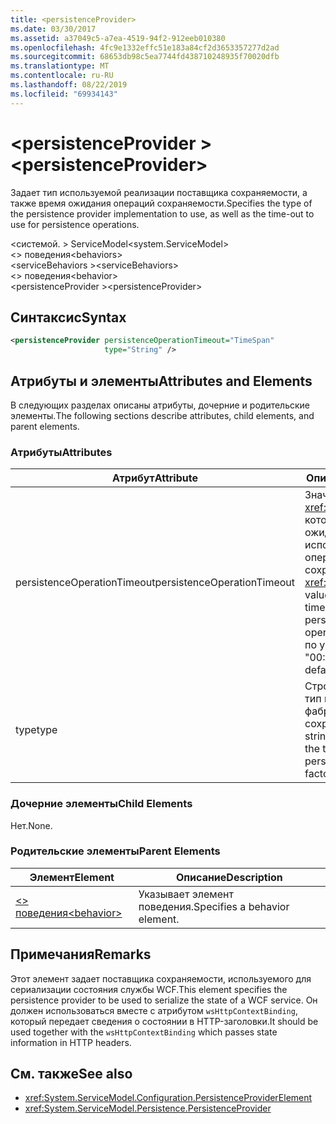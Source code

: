 ```yaml
---
title: <persistenceProvider>
ms.date: 03/30/2017
ms.assetid: a37049c5-a7ea-4519-94f2-912eeb010380
ms.openlocfilehash: 4fc9e1332effc51e183a84cf2d3653357277d2ad
ms.sourcegitcommit: 68653db98c5ea7744fd438710248935f70020dfb
ms.translationtype: MT
ms.contentlocale: ru-RU
ms.lasthandoff: 08/22/2019
ms.locfileid: "69934143"
---
```

# <a name="persistenceprovider"></a><span data-ttu-id="08da5-101">\<persistenceProvider ></span><span class="sxs-lookup"><span data-stu-id="08da5-101">\<persistenceProvider></span></span>
<span data-ttu-id="08da5-102">Задает тип используемой реализации поставщика сохраняемости, а также время ожидания операций сохраняемости.</span><span class="sxs-lookup"><span data-stu-id="08da5-102">Specifies the type of the persistence provider implementation to use, as well as the time-out to use for persistence operations.</span></span>  
  
 <span data-ttu-id="08da5-103">\<системой. > ServiceModel</span><span class="sxs-lookup"><span data-stu-id="08da5-103">\<system.ServiceModel></span></span>  
<span data-ttu-id="08da5-104">\<> поведения</span><span class="sxs-lookup"><span data-stu-id="08da5-104">\<behaviors></span></span>  
<span data-ttu-id="08da5-105">\<serviceBehaviors ></span><span class="sxs-lookup"><span data-stu-id="08da5-105">\<serviceBehaviors></span></span>  
<span data-ttu-id="08da5-106">\<> поведения</span><span class="sxs-lookup"><span data-stu-id="08da5-106">\<behavior></span></span>  
<span data-ttu-id="08da5-107">\<persistenceProvider ></span><span class="sxs-lookup"><span data-stu-id="08da5-107">\<persistenceProvider></span></span>  
  
## <a name="syntax"></a><span data-ttu-id="08da5-108">Синтаксис</span><span class="sxs-lookup"><span data-stu-id="08da5-108">Syntax</span></span>  
  
```xml  
<persistenceProvider persistenceOperationTimeout="TimeSpan"
                     type="String" />
```  
  
## <a name="attributes-and-elements"></a><span data-ttu-id="08da5-109">Атрибуты и элементы</span><span class="sxs-lookup"><span data-stu-id="08da5-109">Attributes and Elements</span></span>  
 <span data-ttu-id="08da5-110">В следующих разделах описаны атрибуты, дочерние и родительские элементы.</span><span class="sxs-lookup"><span data-stu-id="08da5-110">The following sections describe attributes, child elements, and parent elements.</span></span>  
  
### <a name="attributes"></a><span data-ttu-id="08da5-111">Атрибуты</span><span class="sxs-lookup"><span data-stu-id="08da5-111">Attributes</span></span>  
  
|<span data-ttu-id="08da5-112">Атрибут</span><span class="sxs-lookup"><span data-stu-id="08da5-112">Attribute</span></span>|<span data-ttu-id="08da5-113">Описание</span><span class="sxs-lookup"><span data-stu-id="08da5-113">Description</span></span>|  
|---------------|-----------------|  
|<span data-ttu-id="08da5-114">persistenceOperationTimeout</span><span class="sxs-lookup"><span data-stu-id="08da5-114">persistenceOperationTimeout</span></span>|<span data-ttu-id="08da5-115">Значение <xref:System.TimeSpan>, которое задает время ожидания, используемое для операций сохраняемости.</span><span class="sxs-lookup"><span data-stu-id="08da5-115">A <xref:System.TimeSpan> value that specifies the time-out used for persistence operations.</span></span> <span data-ttu-id="08da5-116">Значение по умолчанию — "00:00:30".</span><span class="sxs-lookup"><span data-stu-id="08da5-116">The default is "00:00:30".</span></span>|  
|<span data-ttu-id="08da5-117">type</span><span class="sxs-lookup"><span data-stu-id="08da5-117">type</span></span>|<span data-ttu-id="08da5-118">Строка, указывающая тип используемой фабрики поставщика сохраняемости.</span><span class="sxs-lookup"><span data-stu-id="08da5-118">A string that specifies the type of the persistence provider factory to use.</span></span>|  
  
### <a name="child-elements"></a><span data-ttu-id="08da5-119">Дочерние элементы</span><span class="sxs-lookup"><span data-stu-id="08da5-119">Child Elements</span></span>  
 <span data-ttu-id="08da5-120">Нет.</span><span class="sxs-lookup"><span data-stu-id="08da5-120">None.</span></span>  
  
### <a name="parent-elements"></a><span data-ttu-id="08da5-121">Родительские элементы</span><span class="sxs-lookup"><span data-stu-id="08da5-121">Parent Elements</span></span>  
  
|<span data-ttu-id="08da5-122">Элемент</span><span class="sxs-lookup"><span data-stu-id="08da5-122">Element</span></span>|<span data-ttu-id="08da5-123">Описание</span><span class="sxs-lookup"><span data-stu-id="08da5-123">Description</span></span>|  
|-------------|-----------------|  
|[<span data-ttu-id="08da5-124">\<> поведения</span><span class="sxs-lookup"><span data-stu-id="08da5-124">\<behavior></span></span>](behavior-of-endpointbehaviors.md)|<span data-ttu-id="08da5-125">Указывает элемент поведения.</span><span class="sxs-lookup"><span data-stu-id="08da5-125">Specifies a behavior element.</span></span>|  
  
## <a name="remarks"></a><span data-ttu-id="08da5-126">Примечания</span><span class="sxs-lookup"><span data-stu-id="08da5-126">Remarks</span></span>  
 <span data-ttu-id="08da5-127">Этот элемент задает поставщика сохраняемости, используемого для сериализации состояния службы WCF.</span><span class="sxs-lookup"><span data-stu-id="08da5-127">This element specifies the persistence provider to be used to serialize the state of a WCF service.</span></span> <span data-ttu-id="08da5-128">Он должен использоваться вместе с атрибутом `wsHttpContextBinding`, который передает сведения о состоянии в HTTP-заголовки.</span><span class="sxs-lookup"><span data-stu-id="08da5-128">It should be used together with the `wsHttpContextBinding` which passes state information in HTTP headers.</span></span>  
  
## <a name="see-also"></a><span data-ttu-id="08da5-129">См. также</span><span class="sxs-lookup"><span data-stu-id="08da5-129">See also</span></span>

- <xref:System.ServiceModel.Configuration.PersistenceProviderElement>
- <xref:System.ServiceModel.Persistence.PersistenceProvider>
